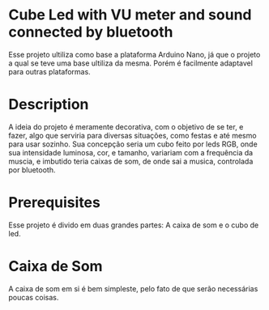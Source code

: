 # Cube Led with VU meter and sound connected by bluetooth

 Esse projeto ultiliza como base a plataforma Arduino Nano, já que o projeto a qual se teve uma base ultiliza da mesma. Porém é facilmente adaptavel para outras plataformas.

# Description 

A ideia do projeto é meramente decorativa, com o objetivo de se ter, e fazer, algo que serviria para diversas situações, como festas e até mesmo para usar sozinho. Sua concepção seria um cubo feito por leds RGB, onde sua intensidade luminosa, cor, e tamanho, variariam com a frequência da muscia, e imbutido teria caixas de som, de onde sai a musica, controlada por bluetooth.

# Prerequisites 

Esse projeto é divido em duas grandes partes: A caixa de som e o cubo de led.

# Caixa de Som

A caixa de som em si é bem simpleste, pelo fato de que serão necessárias poucas coisas.
